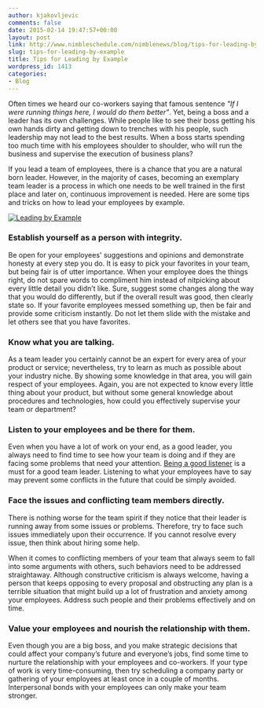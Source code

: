 ```yaml
---
author: kjakovljevic
comments: false
date: 2015-02-14 19:47:57+00:00
layout: post
link: http://www.nimbleschedule.com/nimblenews/blog/tips-for-leading-by-example/
slug: tips-for-leading-by-example
title: Tips for Leading by Example
wordpress_id: 1413
categories:
- Blog
---
```


Often times we heard our co-workers saying that famous sentence _"If I were running things here, I would do them better"_. Yet, being a boss and a leader has its own challenges. While people like to see their boss getting his own hands dirty and getting down to trenches with his people, such leadership may not lead to the best results. When a boss starts spending too much time with his employees shoulder to shoulder, who will run the business and supervise the execution of business plans?

If you lead a team of employees, there is a chance that you are a natural born leader. However, in the majority of cases, becoming an exemplary team leader is a process in which one needs to be well trained in the first place and later on, continuous improvement is needed. Here are some tips and tricks on how to lead your employees by example.

[![Leading by Example](http://www.nimbleschedule.com/wp-content/uploads/2015/02/lead-by-example-thumb.jpg)](http://www.nimbleschedule.com/wp-content/uploads/2015/02/lead-by-example.jpg)

### Establish yourself as a person with integrity.



Be open for your employees' suggestions and opinions and demonstrate honesty at every step you do. It is easy to pick your favorites in your team, but being fair is of utter importance. When your employee does the things right, do not spare words to compliment him instead of nitpicking about every little detail you didn’t like. Sure, suggest some changes along the way that you would do differently, but if the overall result was good, then clearly state so. If your favorite employees messed something up, then be fair and provide some criticism instantly. Do not let them slide with the mistake and let others see that you have favorites.



### Know what you are talking.



As a team leader you certainly cannot be an expert for every area of your product or service; nevertheless, try to learn as much as possible about your industry niche. By showing some knowledge in that area, you will gain respect of your employees. Again, you are not expected to know every little thing about your product, but without some general knowledge about procedures and technologies, how could you effectively supervise your team or department?



### Listen to your employees and be there for them.



Even when you have a lot of work on your end, as a good leader, you always need to find time to see how your team is doing and if they are facing some problems that need your attention. [Being a good listener](http://www.nimbleschedule.com/being-a-good-listener/) is a must for a good team leader. Listening to what your employees have to say may prevent some conflicts in the future that could be simply avoided.



### Face the issues and conflicting team members directly.



There is nothing worse for the team spirit if they notice that their leader is running away from some issues or problems. Therefore, try to face such issues immediately upon their occurrence. If you cannot resolve every issue, then think about hiring some help. 

When it comes to conflicting members of your team that always seem to fall into some arguments with others, such behaviors need to be addressed straightaway. Although constructive criticism is always welcome, having a person that keeps opposing to every proposal and obstructing any plan is a terrible situation that might build up a lot of frustration and anxiety among your employees. Address such people and their problems effectively and on time.



### Value your employees and nourish the relationship with them.



Even though you are a big boss, and you make strategic decisions that could affect your company’s future and everyone’s jobs, find some time to nurture the relationship with your employees and co-workers. If your type of work is very time-consuming, then try scheduling a company party or gathering of your employees at least once in a couple of months. Interpersonal bonds with your employees can only make your team stronger.

